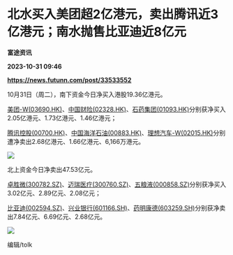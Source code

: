 # 北水买入美团超2亿港元，卖出腾讯近3亿港元；南水抛售比亚迪近8亿元
**富途资讯**

**2023-10-31 09:46**

**https://news.futunn.com/post/33533552**

10月31日（周二），南下资金今日净买入港股19.36亿港元。

[美团-W(03690.HK)](https://www.futunn.com/quote/stock?m=hk&code=03690)、[中国财险(02328.HK)](https://www.futunn.com/quote/stock?m=hk&code=02328)、[石药集团(01093.HK)](https://www.futunn.com/quote/stock?m=hk&code=01093)分别获净买入2.05亿港元、1.73亿港元、1.46亿港元；

[腾讯控股(00700.HK)](https://www.futunn.com/quote/stock?m=hk&code=00700)、[中国海洋石油(00883.HK)](https://www.futunn.com/quote/stock?m=hk&code=00883)、[理想汽车-W(02015.HK)](https://www.futunn.com/quote/stock?m=hk&code=02015)分别遭净卖出2.68亿港元、1.66亿港元、6,166万港元。

![](https://newsfile.futunn.com/public/NN-PersistNewsContentImage/7781/20231031/SouthNorthBoundFlowAutoNews_20231031_southbound)

北上资金今日净卖出47.53亿元。

[卓胜微(300782.SZ)](https://www.futunn.com/quote/stock?m=sz&code=300782)、[迈瑞医疗(300760.SZ)](https://www.futunn.com/quote/stock?m=sz&code=300760)、[五粮液(000858.SZ)](https://www.futunn.com/quote/stock?m=sz&code=000858)分别获净买入3.02亿元、2.89亿元、2.08亿元；

[比亚迪(002594.SZ)](https://www.futunn.com/quote/stock?m=sz&code=002594)、[兴业银行(601166.SH)](https://www.futunn.com/quote/stock?m=sh&code=601166)、[药明康德(603259.SH)](https://www.futunn.com/quote/stock?m=sh&code=603259)分别获净卖出7.84亿元、6.69亿元、2.68亿元。

![](https://newsfile.futunn.com/public/NN-PersistNewsContentImage/7781/20231031/SouthNorthBoundFlowAutoNews_20231031_northbound)

编辑/tolk